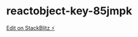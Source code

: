 # reactobject-key-85jmpk

[Edit on StackBlitz ⚡️](https://stackblitz.com/edit/reactobject-key-85jmpk)
